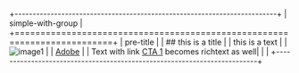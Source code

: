 +-------------------------------------------------------------------------+
| simple-with-group                                                       |
+=========================================================================+
| pre-title                                                               |
| ## this is a title                                                      |
| this is a text                                                          |
| ![image1](image1.png)                                                   |
| [Adobe](https://www.adobe.com)                                          |
| Text with link [CTA 1](htttps://www.google.com) becomes richtext as well|
|                                                                         |
+-------------------------------------------------------------------------+
